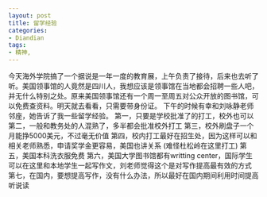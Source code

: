 ```yaml
---
layout: post
title: 留学经验
categories:
- Diandian
tags:
- 精神, 
---
```

今天海外学院搞了一个据说是一年一度的教育展，上午负责了接待，后来也去听了听。美国领事馆的人竟然是四川人，我想应该是领事馆在当地都会招聘一些人吧，并无什么特别之处。原来美国领事馆还有一个周一至周五对公众开放的图书馆，可以免费查资料。明天就去看看，只需要带身份证。 下午的时候有幸和刘咏静老师邻座，她告诉了我一些留学经验。 第一，只要是学校批准了的打工，校外也可以 第二，一般和教务处的人混熟了，多半都会批准校外打工 第三，校外刷盘子一个月能挣5000美元，不过毫无价值 第四，校内打工最好在招生处，因为这样可以和相关老师熟悉，申请奖学金更容易，美国也讲关系 (难怪杜松岭在这里打工) 第五，美国本科洗衣服免费 第六，美国大学图书馆都有writting center，国际学生可以在这里和本地学生一起写作文，刘老师觉得这个是对写作提高最有效的方式 第七，在国内，要想提高写作，没有什么办法，所以最好在国内期间利用时间提高听说读